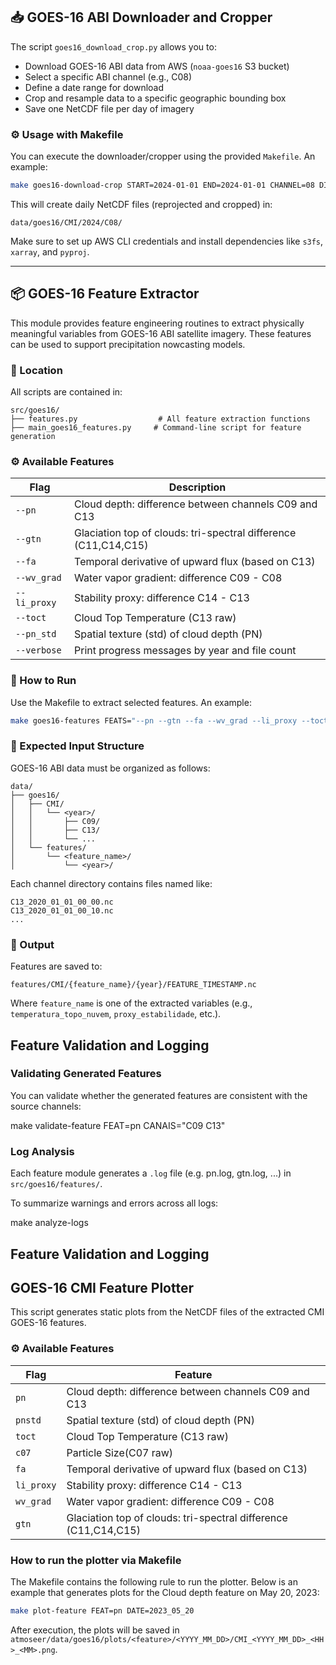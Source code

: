 ## 📥 GOES-16 ABI Downloader and Cropper

The script `goes16_download_crop.py` allows you to:

- Download GOES-16 ABI data from AWS (`noaa-goes16` S3 bucket)
- Select a specific ABI channel (e.g., C08)
- Define a date range for download
- Crop and resample data to a specific geographic bounding box
- Save one NetCDF file per day of imagery

### ⚙️ Usage with Makefile

You can execute the downloader/cropper using the provided `Makefile`. An example:

```bash
make goes16-download-crop START=2024-01-01 END=2024-01-01 CHANNEL=08 DIR=./data/goes16/CMI/2024/C08
```

This will create daily NetCDF files (reprojected and cropped) in:

```
data/goes16/CMI/2024/C08/
```

Make sure to set up AWS CLI credentials and install dependencies like `s3fs`, `xarray`, and `pyproj`.

---

## 📦 GOES-16 Feature Extractor

This module provides feature engineering routines to extract physically meaningful variables from GOES-16 ABI satellite imagery. These features can be used to support precipitation nowcasting models.

### 📁 Location

All scripts are contained in:

```
src/goes16/
├── features.py                  # All feature extraction functions
├── main_goes16_features.py     # Command-line script for feature generation
```

### ⚙️ Available Features

| Flag         | Description                                                |
|--------------|------------------------------------------------------------|
| `--pn`       | Cloud depth: difference between channels C09 and C13       |
| `--gtn`      | Glaciation top of clouds: tri-spectral difference (C11,C14,C15) |
| `--fa`       | Temporal derivative of upward flux (based on C13)          |
| `--wv_grad`  | Water vapor gradient: difference C09 - C08                 |
| `--li_proxy` | Stability proxy: difference C14 - C13                      |
| `--toct`     | Cloud Top Temperature (C13 raw)                            |
| `--pn_std`   | Spatial texture (std) of cloud depth (PN)                  |
| `--verbose`  | Print progress messages by year and file count             |

### 🚀 How to Run

Use the Makefile to extract selected features. An example:

```bash
make goes16-features FEATS="--pn --gtn --fa --wv_grad --li_proxy --toct --pn_std --verbose"
```


### 📂 Expected Input Structure

GOES-16 ABI data must be organized as follows:

```
data/
├── goes16/
│   ├── CMI/
│   │   └── <year>/
│   │       ├── C09/
│   │       ├── C13/
│   │       └── ...
│   └── features/
│       └── <feature_name>/
│           └── <year>/
```

Each channel directory contains files named like:

```
C13_2020_01_01_00_00.nc
C13_2020_01_01_00_10.nc
...
```

### 💾 Output

Features are saved to:

```
features/CMI/{feature_name}/{year}/FEATURE_TIMESTAMP.nc
```

Where `feature_name` is one of the extracted variables (e.g., `temperatura_topo_nuvem`, `proxy_estabilidade`, etc.).

## Feature Validation and Logging

### Validating Generated Features

You can validate whether the generated features are consistent with the source channels:

make validate-feature FEAT=pn CANAIS="C09 C13"

### Log Analysis

Each feature module generates a `.log` file (e.g. pn.log, gtn.log, ...) in `src/goes16/features/`.

To summarize warnings and errors across all logs:

make analyze-logs

## Feature Validation and Logging

## GOES-16 CMI Feature Plotter

This script generates static plots from the NetCDF files of the extracted CMI GOES-16 features.

### ⚙️ Available Features

| Flag         | Feature                                                |
|--------------|------------------------------------------------------------|
| `pn`       | Cloud depth: difference between channels C09 and C13       |
| `pnstd`      | Spatial texture (std) of cloud depth (PN)                  |
| `toct`       | Cloud Top Temperature (C13 raw)                                |
| `c07`  | Particle Size(C07 raw)
| `fa` | Temporal derivative of upward flux (based on C13)                    |
| `li_proxy` |  Stability proxy: difference C14 - C13  |
| `wv_grad`   | Water vapor gradient: difference C09 - C08                 |
| `gtn`   | Glaciation top of clouds: tri-spectral difference (C11,C14,C15) | 

### How to run the plotter via Makefile

The Makefile contains the following rule to run the plotter. Below is an example that generates plots for the Cloud depth feature on May 20, 2023:

```bash
make plot-feature FEAT=pn DATE=2023_05_20
```
After execution, the plots will be saved in `atmoseer/data/goes16/plots/<feature>/<YYYY_MM_DD>/CMI_<YYYY_MM_DD>_<HH>_<MM>.png`.
